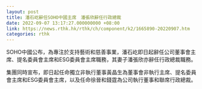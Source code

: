 ```yaml
---
layout: post
title: 潘石屹辭任SOHO中國主席　潘張欣辭任行政總裁
date: 2022-09-07 13:17:27.000000000 +08:00
link: https://news.rthk.hk/rthk/ch/component/k2/1665890-20220907.htm
categories: rthk
---
```


SOHO中國公布，為專注於支持藝術和慈善事業，潘石屹即日起辭任公司董事會主席、提名委員會主席和ESG委員會主席職務，其妻子潘張欣亦辭任行政總裁職務。

集團同時宣布，即日起任命獨立非執行董事黃晶生為董事會非執行主席、提名委員會主席和ESG委員會主席，以及任命徐晉和錢霆為公司執行董事和聯席行政總裁。
